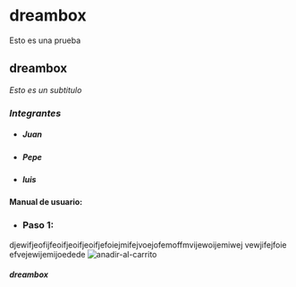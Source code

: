 # dreambox
Esto es una prueba
## dreambox
_Esto es un subtitulo_
### _Integrantes_
- ##### Juan
- ##### Pepe
- ##### luis
#### Manual de usuario:

- ### Paso 1: 
djewifjeofijfeoifjeoifjeoifjefoiejmifejvoejofemoffmvijewoijemiwej
vewjifejfoie
efvejewijemijoedede
![anadir-al-carrito](https://github.com/Wizard2999/dreambox/assets/89110848/462d312d-574b-4e0f-b39c-bdcd2717faf7)

##### dreambox


